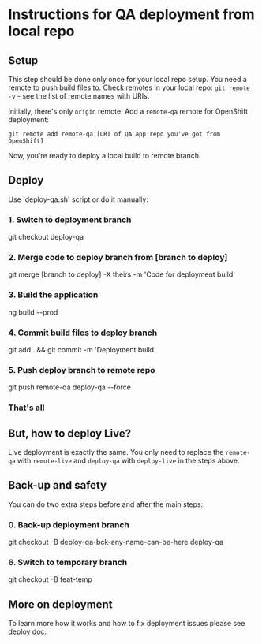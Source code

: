 # Instructions for QA deployment from local repo

## Setup

This step should be done only once for your local repo setup. You need a remote to push build files to. Check remotes in your local repo: `git remote -v` - see the list of remote names with URIs.

Initially, there's only `origin` remote. Add a `remote-qa` remote for OpenShift deployment:

`git remote add remote-qa [URI of QA app repo you've got from OpenShift]`

Now, you're ready to deploy a local build to remote branch.

## Deploy

Use 'deploy-qa.sh' script or do it manually:

### 1. Switch to deployment branch
git checkout deploy-qa

### 2. Merge code to deploy branch from [branch to deploy]
git merge [branch to deploy] -X theirs -m 'Code for deployment build'

### 3. Build the application
ng build --prod

### 4. Commit build files to deploy branch
git add . && git commit -m 'Deployment build'

### 5. Push deploy branch to remote repo
git push remote-qa deploy-qa --force

### That's all

## But, how to deploy Live?

Live deployment is exactly the same. You only need to replace the `remote-qa` with `remote-live` and `deploy-qa` with `deploy-live` in the steps above.

## Back-up and safety

You can do two extra steps before and after the main steps:

### 0. Back-up deployment branch
git checkout -B deploy-qa-bck-any-name-can-be-here deploy-qa

### 6. Switch to temporary branch
git checkout -B feat-temp

## More on deployment

To learn more how it works and how to fix deployment issues please see [deploy doc](https://github.com/rostag/bigpolicy_eu/blob/develop/docs/deploy.doc.md):
